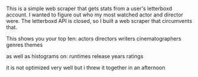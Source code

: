 This is a simple web scraper that gets stats from a user's letterboxd account.
I wanted to figure out who my most watched actor and director were.
The letterboxd API is closed, so I built a web scraper that circumvents that.

This shows you your top ten: 
actors
directors
writers
cinematographers
genres
themes

as well as histograms on:
runtimes
release years
ratings

it is not optimized very well but i threw it together in an afternoon
